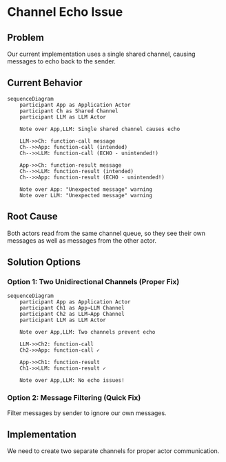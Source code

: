# Channel Echo Issue

## Problem

Our current implementation uses a single shared channel, causing messages to echo back to the sender.

## Current Behavior

```mermaid
sequenceDiagram
    participant App as Application Actor
    participant Ch as Shared Channel
    participant LLM as LLM Actor
    
    Note over App,LLM: Single shared channel causes echo
    
    LLM->>Ch: function-call message
    Ch-->>App: function-call (intended)
    Ch-->>LLM: function-call (ECHO - unintended!)
    
    App->>Ch: function-result message  
    Ch-->>LLM: function-result (intended)
    Ch-->>App: function-result (ECHO - unintended!)
    
    Note over App: "Unexpected message" warning
    Note over LLM: "Unexpected message" warning
```

## Root Cause

Both actors read from the same channel queue, so they see their own messages as well as messages from the other actor.

## Solution Options

### Option 1: Two Unidirectional Channels (Proper Fix)

```mermaid
sequenceDiagram
    participant App as Application Actor
    participant Ch1 as App→LLM Channel
    participant Ch2 as LLM→App Channel
    participant LLM as LLM Actor
    
    Note over App,LLM: Two channels prevent echo
    
    LLM->>Ch2: function-call
    Ch2->>App: function-call ✓
    
    App->>Ch1: function-result
    Ch1->>LLM: function-result ✓
    
    Note over App,LLM: No echo issues!
```

### Option 2: Message Filtering (Quick Fix)

Filter messages by sender to ignore our own messages.

## Implementation

We need to create two separate channels for proper actor communication.